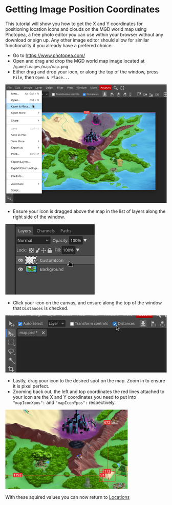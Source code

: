 # Getting Image Position Coordinates
This tutorial will show you how to get the X and Y coordinates for
positioning location icons and clouds on the MGD world map using
Photopea, a free photo editor you can use within your browser without
any download or sign up. Any other image editor should allow for similar
functionality if you already have a prefered choice.

-   Go to <https://www.photopea.com/>
-   Open and drag and drop the MGD world map image located at
    `/game/images/map/map.png`
-   Either drag and drop your iocn, or along the top of the window,
    press `File`, then `Open & Place...`

![image](../img/photopeaopen.png)

-   Ensure your icon is dragged above the map in the list of layers
    along the right side of the window.

![image](../img/photopealayer.png)

-   Click your icon on the canvas, and ensure along the top of the
    window that `Distances` is checked.

![image](../img/photopeadistances.png)

-   Lastly, drag your icon to the desired spot on the map. Zoom in to
    ensure it is pixel perfect.
-   Zooming back out, the left and top coordinates the red lines
    attached to your icon are the X and Y coordinates you need to put
    into `"mapIconXpos":` and `"mapIconYpos":` respectively.

![image](../img/photopeapositions.png)

With these aquired values you can now return to
[Locations](../Manual/Locations/Locations.md)
